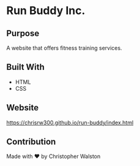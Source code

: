 # Run Buddy Inc.

## Purpose
A website that offers fitness training services.

## Built With
* HTML
* CSS

## Website
https://chrisrw300.github.io/run-buddy/index.html

## Contribution
Made with ❤️ by Christopher Walston
